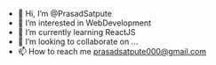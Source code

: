 - 👋 Hi, I’m @PrasadSatpute
- 👀 I’m interested in WebDevelopment
- 🌱 I’m currently learning ReactJS
- 💞️ I’m looking to collaborate on ...
- 📫 How to reach me prasadsatpute000@gmail.com

<!---
PrasadSatpute/PrasadSatpute is a ✨ special ✨ repository because its `README.md` (this file) appears on your GitHub profile.
You can click the Preview link to take a look at your changes.
--->
